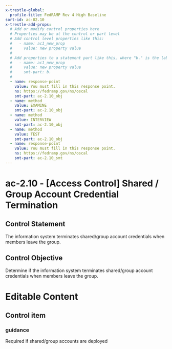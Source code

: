 ```yaml
---
x-trestle-global:
  profile-title: FedRAMP Rev 4 High Baseline
sort-id: ac-02.10
x-trestle-add-props:
  # Add or modify control properties here
  # Properties may be at the control or part level
  # Add control level properties like this:
  #   - name: ac1_new_prop
  #     value: new property value
  #
  # Add properties to a statement part like this, where "b." is the label of the target statement part
  #   - name: ac1_new_prop
  #     value: new property value
  #     smt-part: b.
  #
  - name: response-point
    value: You must fill in this response point.
    ns: https://fedramp.gov/ns/oscal
    smt-part: ac-2.10_obj
  - name: method
    value: EXAMINE
    smt-part: ac-2.10_obj
  - name: method
    value: INTERVIEW
    smt-part: ac-2.10_obj
  - name: method
    value: TEST
    smt-part: ac-2.10_obj
  - name: response-point
    value: You must fill in this response point.
    ns: https://fedramp.gov/ns/oscal
    smt-part: ac-2.10_smt
---
```


# ac-2.10 - \[Access Control\] Shared / Group Account Credential Termination

## Control Statement

The information system terminates shared/group account credentials when members leave the group.

## Control Objective

Determine if the information system terminates shared/group account credentials when members leave the group.

# Editable Content

<!-- Make additions and edits below -->
<!-- The above represents the contents of the control as received by the profile, prior to additions. -->
<!-- If the profile makes additions to the control, they will appear below. -->
<!-- The above markdown may not be edited but you may edit the content below, and/or introduce new additions to be made by the profile. -->
<!-- If there is a yaml header at the top, parameter values may be edited. Use --set-parameters to incorporate the changes during assembly. -->
<!-- The content here will then replace what is in the profile for this control, after running profile-assemble. -->
<!-- The added parts in the profile for this control are below.  You may edit them and/or add new ones. -->
<!-- Each addition must have a heading either of the form ## Control my_addition_name -->
<!-- or ## Part a. (where the a. refers to one of the control statement labels.) -->
<!-- "## Control" parts are new parts added after the statement part. -->
<!-- "## Part" parts are new parts added into the top-level statement part with that label. -->
<!-- Subparts may be added with nested hash levels of the form ### My Subpart Name -->
<!-- underneath the parent ## Control or ## Part being added -->
<!-- See https://ibm.github.io/compliance-trestle/tutorials/ssp_profile_catalog_authoring/ssp_profile_catalog_authoring for guidance. -->

## Control item

### guidance

Required if shared/group accounts are deployed
